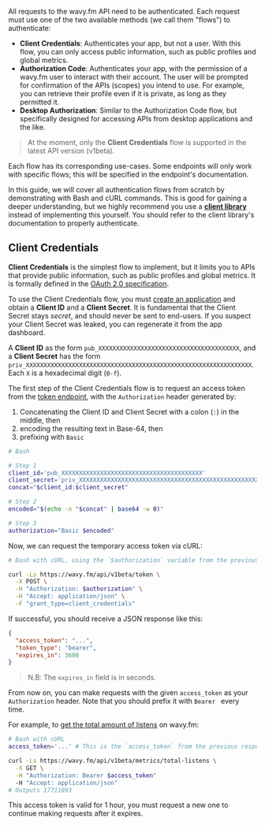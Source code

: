 All requests to the wavy.fm API need to be authenticated. Each request must use one of the two available methods
(we call them "flows") to authenticate:

- **Client Credentials**: Authenticates your app, but not a user. With this flow, you can only access public
  information, such as public profiles and global metrics.
- **Authorization Code**: Authenticates your app, with the permission of a wavy.fm user to interact with their account.
  The user will be prompted for confirmation of the APIs (scopes) you intend to use. For example, you can retrieve their
  profile even if it is private, as long as they permitted it.
- **Desktop Authorization**: Similar to the Authorization Code flow, but specifically designed for accessing APIs from
  desktop applications and the like.

> At the moment, only the **Client Credentials** flow is supported in the latest API version (v1beta).

Each flow has its corresponding use-cases. Some endpoints will only work with specific flows; this will be specified in
the endpoint's documentation.

In this guide, we will cover all authentication flows from scratch by demonstrating with Bash and cURL commands.
This is good for gaining a deeper understanding, but we highly recommend you use a **[client library](../intro/client-libraries)**
instead of implementing this yourself. You should refer to the client library's documentation to properly authenticate.

## Client Credentials

**Client Credentials** is the simplest flow to implement, but it limits you to APIs that provide public information,
such as public profiles and global metrics. It is formally defined in
the [OAuth 2.0 specification](https://tools.ietf.org/html/rfc6749#section-4.4).

To use the Client Credentials flow, you must [create an application](../../apps) and obtain a **Client ID** and
a **Client Secret**. It is fundamental that the Client Secret stays _secret_, and should never be sent to end-users. If you
suspect your Client Secret was leaked, you can regenerate it from the app dashboard.

A **Client ID** as the form `pub_XXXXXXXXXXXXXXXXXXXXXXXXXXXXXXXXXXXXXXXX`, and a **Client Secret** has the form
`priv_XXXXXXXXXXXXXXXXXXXXXXXXXXXXXXXXXXXXXXXXXXXXXXXXXXXXXXXXXXXXXXXX`. Each `X` is a hexadecimal digit (`0-f`).

The first step of the Client Credentials flow is to request an access token from
the [token endpoint](../v1beta/auth#token), with the `Authorization` header generated by:

1. Concatenating the Client ID and Client Secret with a colon (`:`) in the middle, then
2. encoding the resulting text in Base-64, then
3. prefixing with `Basic `

```bash
# Bash

# Step 1
client_id='pub_XXXXXXXXXXXXXXXXXXXXXXXXXXXXXXXXXXXXXXXX'
client_secret='priv_XXXXXXXXXXXXXXXXXXXXXXXXXXXXXXXXXXXXXXXXXXXXXXXXXXXXXXXXXXXXXXXX'
concat="$client_id:$client_secret"

# Step 2
encoded="$(echo -n "$concat" | base64 -w 0)"

# Step 3
authorization="Basic $encoded"
```

Now, we can request the temporary access token via cURL:

```bash
# Bash with cURL, using the `$authorization` variable from the previous script

curl -Ls https://wavy.fm/api/v1beta/token \
  -X POST \
  -H "Authorization: $authorization" \
  -H "Accept: application/json" \
  -F "grant_type=client_credentials"
```

If successful, you should receive a JSON response like this:

```json
{
  "access_token": "...",
  "token_type": "bearer",
  "expires_in": 3600
}
```

> N.B: The `expires_in` field is in seconds.

From now on, you can make requests with the given `access_token` as your `Authorization` header. Note that you should
prefix it with `Bearer ` every time.

For example, to [get the total amount of listens](../v1beta/metrics#total-listens) on wavy.fm:

```bash
# Bash with cURL
access_token='...' # This is the `access_token` from the previous response

curl -Ls https://wavy.fm/api/v1beta/metrics/total-listens \
  -X GET \
  -H "Authorization: Bearer $access_token"
  -H "Accept: application/json"
# Outputs 17711893
```

This access token is valid for 1 hour, you must request a new one to continue making requests after it expires.
